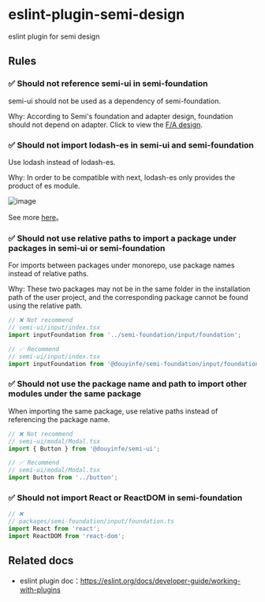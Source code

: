 # eslint-plugin-semi-design

eslint plugin for semi design

## Rules

### ✅ Should not reference semi-ui in semi-foundation

semi-ui should not be used as a dependency of semi-foundation.

Why: According to Semi's foundation and adapter design, foundation should not depend on adapter. Click to view the [F/A design](https://bytedance.feishu.cn/wiki/wikcnOVYexosCS1Rmvb5qCsWT1f).

### ✅ Should not import lodash-es in semi-ui and semi-foundation

Use lodash instead of lodash-es.

Why: In order to be compatible with next, lodash-es only provides the product of es module.

![image](https://user-images.githubusercontent.com/26477537/172051379-30b42f31-b677-43be-982f-1e8f5345cfc9.png)

See more [here](https://github.com/vercel/next.js/issues/2259)。

### ✅ Should not use relative paths to import a package under packages in semi-ui or semi-foundation

For imports between packages under monorepo, use package names instead of relative paths.

Why: These two packages may not be in the same folder in the installation path of the user project, and the corresponding package cannot be found using the relative path.

```javascript
// ❌ Not recommend
// semi-ui/input/index.tsx
import inputFoundation from '../semi-foundation/input/foundation';

// ✅ Recommend
// semi-ui/input/index.tsx
import inputFoundation from '@douyinfe/semi-foundation/input/foundation';
```

### ✅ Should not use the package name and path to import other modules under the same package
When importing the same package, use relative paths instead of referencing the package name.

```javascript
// ❌ Not recommend
// semi-ui/modal/Modal.tsx
import { Button } from '@douyinfe/semi-ui';

// ✅ Recommend
// semi-ui/modal/Modal.tsx
import Button from '../button';

```

### ✅ Should not import React or ReactDOM in semi-foundation

```javascript
// ❌ 
// packages/semi-foundation/input/foundation.ts
import React from 'react';
import ReactDOM from 'react-dom';
```

## Related docs

- eslint plugin doc：https://eslint.org/docs/developer-guide/working-with-plugins
